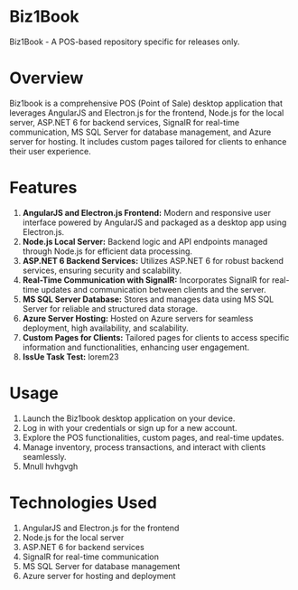 # Biz1Book
Biz1Book - A POS-based repository specific for releases only.

# Overview
Biz1book is a comprehensive POS (Point of Sale) desktop application that leverages AngularJS and Electron.js for the frontend, Node.js for the local server, ASP.NET 6 for backend services, SignalR for real-time communication, MS SQL Server for database management, and Azure server for hosting. It includes custom pages tailored for clients to enhance their user experience.

# Features
1. **AngularJS and Electron.js Frontend:** Modern and responsive user interface powered by AngularJS and packaged as a desktop app using Electron.js.
2. **Node.js Local Server:** Backend logic and API endpoints managed through Node.js for efficient data processing.
3. **ASP.NET 6 Backend Services:** Utilizes ASP.NET 6 for robust backend services, ensuring security and scalability.
4. **Real-Time Communication with SignalR:** Incorporates SignalR for real-time updates and communication between clients and the server.
5. **MS SQL Server Database:** Stores and manages data using MS SQL Server for reliable and structured data storage.
6. **Azure Server Hosting:** Hosted on Azure servers for seamless deployment, high availability, and scalability.
7. **Custom Pages for Clients:** Tailored pages for clients to access specific information and functionalities, enhancing user engagement.
7. **IssUe Task Test:** lorem23


# Usage
1. Launch the Biz1book desktop application on your device.
2. Log in with your credentials or sign up for a new account.
3. Explore the POS functionalities, custom pages, and real-time updates.
4. Manage inventory, process transactions, and interact with clients seamlessly.
4. Mnull hvhgvgh

# Technologies Used
1. AngularJS and Electron.js for the frontend
2. Node.js for the local server
3. ASP.NET 6 for backend services
4. SignalR for real-time communication
5. MS SQL Server for database management
6. Azure server for hosting and deployment
